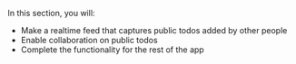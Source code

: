 In this section, you will:

- Make a realtime feed that captures public todos added by other people
- Enable collaboration on public todos
- Complete the functionality for the rest of the app